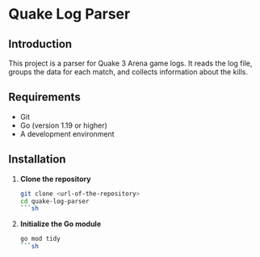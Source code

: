 # Quake Log Parser

## Introduction

This project is a parser for Quake 3 Arena game logs. It reads the log file, groups the data for each match, and collects information about the kills.

## Requirements

- Git
- Go (version 1.19 or higher)
- A development environment

## Installation

1. **Clone the repository**

   ```sh
   git clone <url-of-the-repository>
   cd quake-log-parser
   ```sh

2. **Initialize the Go module**

   ```sh
   go mod tidy
   ```sh


